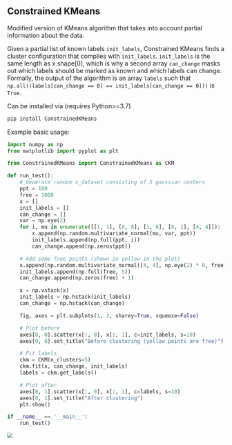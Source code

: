 <h2>Constrained KMeans</h2>
Modified version of KMeans algorithm that takes into account
partial information about the data.

Given a partial list of known labels `init_labels`, Constrained KMeans
finds a cluster configuration that complies with `init_labels`.
`init_labels` is the same length as x.shape[0], which is why
a second array `can_change` masks out which labels should be
marked as known and which labels can change.
Formally, the output of the algorithm is an array `labels` such that
`np.all((labels[can_change == 0] == init_labels[can_change == 0]))` is `True`.

Can be installed via (requires Python>=3.7)
```bash
pip install ConstrainedKMeans
```

Example basic usage:
```python
import numpy as np
from matplotlib import pyplot as plt

from ConstrainedKMeans import ConstrainedKMeans as CKM

def run_test():
    # Generate random x_dataset consisting of 5 gaussian centers
    ppt = 100
    free = 1000
    x = []
    init_labels = []
    can_change = []
    var = np.eye(2)
    for i, mu in enumerate([[1, 1], [8, 8], [1, 8], [8, 1], [4, 4]]):
        x.append(np.random.multivariate_normal(mu, var, ppt))
        init_labels.append(np.full(ppt, i))
        can_change.append(np.zeros(ppt))

    # Add some free points (shown in yellow in the plot)
    x.append(np.random.multivariate_normal([4, 4], np.eye(2) * 8, free))
    init_labels.append(np.full(free, 5))
    can_change.append(np.zeros(free) + 1)

    x = np.vstack(x)
    init_labels = np.hstack(init_labels)
    can_change = np.hstack(can_change)

    fig, axes = plt.subplots(1, 2, sharey=True, squeeze=False)

    # Plot before
    axes[0, 0].scatter(x[:, 0], x[:, 1], c=init_labels, s=10)
    axes[0, 0].set_title("Before clustering (yellow points are free)")

    # Fit labels
    ckm = CKM(n_clusters=5)
    ckm.fit(x, can_change, init_labels)
    labels = ckm.get_labels()

    # Plot after
    axes[0, 1].scatter(x[:, 0], x[:, 1], c=labels, s=10)
    axes[0, 1].set_title("After clustering")
    plt.show()

if __name__ == '__main__':
    run_test()

```

<img src="https://github.com/ferrocactus/ConstrainedKMeans/blob/master/images/example.png" style="zoom:72%;" />
